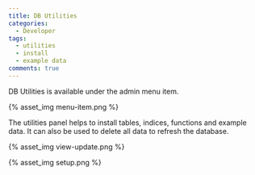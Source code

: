 ```yaml
---
title: DB Utilities
categories:
  - Developer
tags:
  - utilities
  - install
  - example data
comments: true
---
```


DB Utilities is available under the admin menu item. 

{% asset_img menu-item.png %}

The utilities panel helps to install tables, indices, functions and example data.  It can also be used to delete all data to refresh the database.

{% asset_img view-update.png %}


{% asset_img setup.png %}

